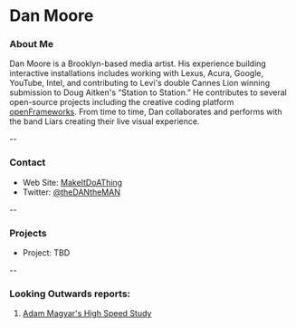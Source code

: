 # Dan Moore

### About Me
Dan Moore is a Brooklyn-based media artist.  His experience building interactive installations includes working with Lexus, Acura, Google, YouTube, Intel, and contributing to Levi's double Cannes Lion winning submission to Doug Aitken's “Station to Station.”  He contributes to several open-source projects including the creative coding platform [openFrameworks](http://github.com/openFrameworks).  From time to time, Dan collaborates and performs with the band Liars creating their live visual experience.

--
### Contact

* Web Site: [MakeItDoAThing](http://makeitdoathing.com/)
* Twitter: [@theDANtheMAN](https://twitter.com/thedantheman)

-- 
### Projects

* Project: TBD


--
### Looking Outwards reports: 

1. [Adam Magyar's High Speed Study](looking-outwards-01.md)

